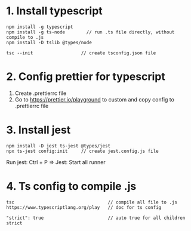 # 1. Install typescript

```
npm install -g typescript
npm install -g ts-node        // run .ts file directly, without compile to .js
npm install -D tslib @types/node

tsc --init                  // create tsconfig.json file
```

# 2. Config prettier for typescript

1. Create .prettierrc file
2. Go to https://prettier.io/playground to custom and copy config to .prettierrc file

# 3. Install jest
```
npm install -D jest ts-jest @types/jest
npx ts-jest config:init     // create jest.config.js file
```
Run jest: Ctrl + P => Jest: Start all runner

# 4. Ts config to compile .js
```
tsc                                   // compile all file to .js
https://www.typescriptlang.org/play   // doc for ts config

"strict": true                        // auto true for all children strict
```